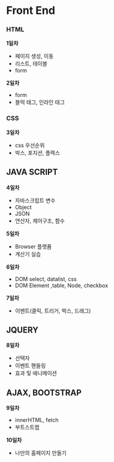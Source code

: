 # Front End

### HTML

**1일차**
+ 페이지 생성, 이동
+ 리스트, 테이블
+ form

**2일차**
+ form
+ 블럭 태그, 인라인 태그

### CSS

**3일차**
+ css 우선순위
+ 박스, 포지션, 플렉스

## JAVA SCRIPT

**4일차**
+ 자바스크립트 변수
+ Object
+ JSON
+ 연산자, 제어구조, 함수

**5일차**
+ Browser 플랫폼
+ 계산기 실습

**6일차**

+ DOM select, datalist, css
+ DOM Element ,table, Node, checkbox

**7일차**
+ 이벤트(클릭, 트리거, 박스, 드래그)

## JQUERY

**8일차**
+ 선택자
+ 이벤트 핸들링
+ 효과 및 에니메이션

## AJAX, BOOTSTRAP

**9일차**
+ innerHTML, fetch
+ 부트스트랩

**10일차**
+ 나만의 홈페이지 만들기


